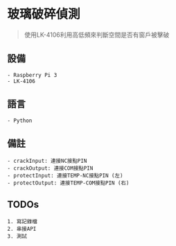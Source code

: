 玻璃破碎偵測
===
> 使用LK-4106利用高低頻來判斷空間是否有窗戶被擊破

## 設備
    - Raspberry Pi 3
    - LK-4106
## 語言
    - Python
## 備註
    - crackInput: 連接NC接點PIN
    - crackOutput: 連接COM接點PIN
    - protectInput: 連接TEMP-NC接點PIN (左)
    - protectOutput: 連接TEMP-COM接點PIN (右)
## TODOs
    1. 寫記錄檔
    2. 串接API
    3. 測試
